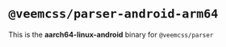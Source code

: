 # `@veemcss/parser-android-arm64`

This is the **aarch64-linux-android** binary for `@veemcss/parser`
